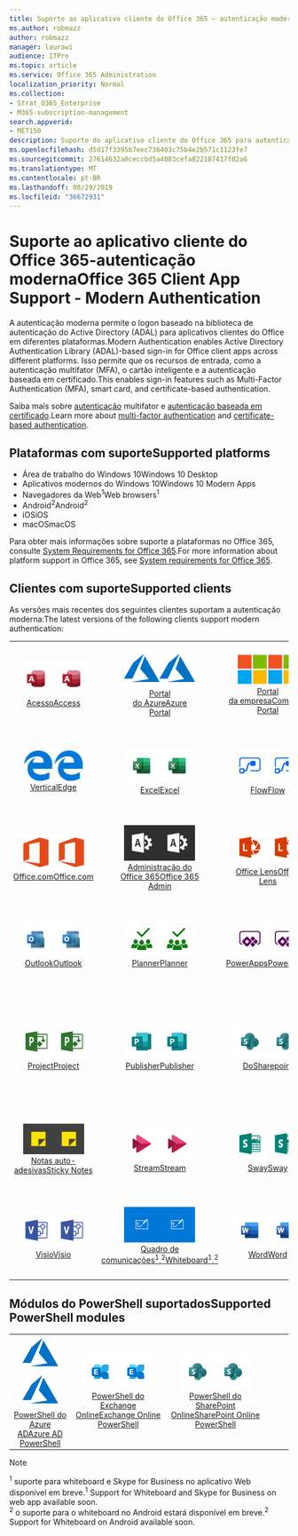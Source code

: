 ```yaml
---
title: Suporte ao aplicativo cliente do Office 365 — autenticação moderna
ms.author: robmazz
author: robmazz
manager: laurawi
audience: ITPro
ms.topic: article
ms.service: Office 365 Administration
localization_priority: Normal
ms.collection:
- Strat_O365_Enterprise
- M365-subscription-management
search.appverid:
- MET150
description: Suporte do aplicativo cliente do Office 365 para autenticação moderna.
ms.openlocfilehash: d5d17f3395b7eec736403c75b4e2b571c1123fe7
ms.sourcegitcommit: 27614632a0ceccbd5a4083cefa822187417f02a6
ms.translationtype: MT
ms.contentlocale: pt-BR
ms.lasthandoff: 08/29/2019
ms.locfileid: "36672931"
---
```

# <a name="office-365-client-app-support---modern-authentication"></a><span data-ttu-id="43efe-103">Suporte ao aplicativo cliente do Office 365-autenticação moderna</span><span class="sxs-lookup"><span data-stu-id="43efe-103">Office 365 Client App Support - Modern Authentication</span></span>

<span data-ttu-id="43efe-104">A autenticação moderna permite o logon baseado na biblioteca de autenticação do Active Directory (ADAL) para aplicativos clientes do Office em diferentes plataformas.</span><span class="sxs-lookup"><span data-stu-id="43efe-104">Modern Authentication enables Active Directory Authentication Library (ADAL)-based sign-in for Office client apps across different platforms.</span></span> <span data-ttu-id="43efe-105">Isso permite que os recursos de entrada, como a autenticação multifator (MFA), o cartão inteligente e a autenticação baseada em certificado.</span><span class="sxs-lookup"><span data-stu-id="43efe-105">This enables sign-in features such as Multi-Factor Authentication (MFA), smart card, and certificate-based authentication.</span></span>

<span data-ttu-id="43efe-106">Saiba mais sobre [autenticação](https://docs.microsoft.com/azure/active-directory/authentication/multi-factor-authentication) multifator e [autenticação baseada em certificado](https://docs.microsoft.com/azure/active-directory/active-directory-certificate-based-authentication-get-started).</span><span class="sxs-lookup"><span data-stu-id="43efe-106">Learn more about [multi-factor authentication](https://docs.microsoft.com/azure/active-directory/authentication/multi-factor-authentication) and [certificate-based authentication](https://docs.microsoft.com/azure/active-directory/active-directory-certificate-based-authentication-get-started).</span></span>

## <a name="supported-platforms"></a><span data-ttu-id="43efe-107">Plataformas com suporte</span><span class="sxs-lookup"><span data-stu-id="43efe-107">Supported platforms</span></span>

 - <span data-ttu-id="43efe-108">Área de trabalho do Windows 10</span><span class="sxs-lookup"><span data-stu-id="43efe-108">Windows 10 Desktop</span></span>
 - <span data-ttu-id="43efe-109">Aplicativos modernos do Windows 10</span><span class="sxs-lookup"><span data-stu-id="43efe-109">Windows 10 Modern Apps</span></span>
 - <span data-ttu-id="43efe-110">Navegadores da Web<sup>1</sup></span><span class="sxs-lookup"><span data-stu-id="43efe-110">Web browsers<sup>1</sup></span></span>
 - <span data-ttu-id="43efe-111">Android<sup>2</sup></span><span class="sxs-lookup"><span data-stu-id="43efe-111">Android<sup>2</sup></span></span>
 - <span data-ttu-id="43efe-112">iOS</span><span class="sxs-lookup"><span data-stu-id="43efe-112">iOS</span></span>
 - <span data-ttu-id="43efe-113">macOS</span><span class="sxs-lookup"><span data-stu-id="43efe-113">macOS</span></span>

<span data-ttu-id="43efe-114">Para obter mais informações sobre suporte a plataformas no Office 365, consulte [System Requirements for Office 365](https://products.office.com/office-system-requirements).</span><span class="sxs-lookup"><span data-stu-id="43efe-114">For more information about platform support in Office 365, see [System requirements for Office 365](https://products.office.com/office-system-requirements).</span></span>

## <a name="supported-clients"></a><span data-ttu-id="43efe-115">Clientes com suporte</span><span class="sxs-lookup"><span data-stu-id="43efe-115">Supported clients</span></span>

<span data-ttu-id="43efe-116">As versões mais recentes dos seguintes clientes suportam a autenticação moderna:</span><span class="sxs-lookup"><span data-stu-id="43efe-116">The latest versions of the following clients support modern authentication:</span></span>

| | | | | | |
|:---:|:---:|:---:|:---:|:---:|:---:|
| <span data-ttu-id="43efe-117">![Ícone do Access](media/o365-access-64x64.png)</span><span class="sxs-lookup"><span data-stu-id="43efe-117">![Access icon](media/o365-access-64x64.png)</span></span> <br> [<span data-ttu-id="43efe-118">Acesso</span><span class="sxs-lookup"><span data-stu-id="43efe-118">Access</span></span>](https://products.office.com/access) | <span data-ttu-id="43efe-119">![Ícone do Azure](media/o365-azure-64x64.png)</span><span class="sxs-lookup"><span data-stu-id="43efe-119">![Azure icon](media/o365-azure-64x64.png)</span></span> <br> [<span data-ttu-id="43efe-120">Portal <br> do Azure</span><span class="sxs-lookup"><span data-stu-id="43efe-120">Azure <br> Portal </span></span>](https://azure.microsoft.com/features/azure-portal/) | <span data-ttu-id="43efe-121">![Ícone do portal da empresa](media/o365-microsoft-64x64.png)</span><span class="sxs-lookup"><span data-stu-id="43efe-121">![Company portal icon](media/o365-microsoft-64x64.png)</span></span> <br> [<span data-ttu-id="43efe-122">Portal <br> da empresa</span><span class="sxs-lookup"><span data-stu-id="43efe-122">Company <br> Portal </span></span>](https://docs.microsoft.com/intune-user-help/sign-in-to-the-company-portal) | <span data-ttu-id="43efe-123">![Ícone do Delve](media/o365-delve-64x64.png)</span><span class="sxs-lookup"><span data-stu-id="43efe-123">![Delve icon](media/o365-delve-64x64.png)</span></span> <br> [<span data-ttu-id="43efe-124">Delve</span><span class="sxs-lookup"><span data-stu-id="43efe-124">Delve</span></span>](https://products.office.com/business/intelligent-search) | <span data-ttu-id="43efe-125">![Ícone do Dynamics 365](media/o365-dynamics365-64x64.png)</span><span class="sxs-lookup"><span data-stu-id="43efe-125">![Dynamics 365 icon](media/o365-dynamics365-64x64.png)</span></span> <br> [<span data-ttu-id="43efe-126">Dynamics 365</span><span class="sxs-lookup"><span data-stu-id="43efe-126">Dynamics 365</span></span>](https://dynamics.microsoft.com) 
| <span data-ttu-id="43efe-127">![Ícone de borda](media/o365-edge-64x64.png)</span><span class="sxs-lookup"><span data-stu-id="43efe-127">![Edge icon](media/o365-edge-64x64.png)</span></span> <br> [<span data-ttu-id="43efe-128">Vertical</span><span class="sxs-lookup"><span data-stu-id="43efe-128">Edge</span></span>](https://www.microsoft.com/windows/microsoft-edge) | <span data-ttu-id="43efe-129">![Ícone do Excel](media/o365-excel-64x64.png)</span><span class="sxs-lookup"><span data-stu-id="43efe-129">![Excel icon](media/o365-excel-64x64.png)</span></span> <br> [<span data-ttu-id="43efe-130">Excel</span><span class="sxs-lookup"><span data-stu-id="43efe-130">Excel</span></span>](https://products.office.com/excel) | <span data-ttu-id="43efe-131">![Ícone de fluxo](media/o365-flow-64x64.png)</span><span class="sxs-lookup"><span data-stu-id="43efe-131">![Flow icon](media/o365-flow-64x64.png)</span></span> <br> [<span data-ttu-id="43efe-132">Flow</span><span class="sxs-lookup"><span data-stu-id="43efe-132">Flow</span></span>](https://flow.microsoft.com) | <span data-ttu-id="43efe-133">![Ícone de formulários](media/o365-forms-64x64.png)</span><span class="sxs-lookup"><span data-stu-id="43efe-133">![Forms icon](media/o365-forms-64x64.png)</span></span> <br> [<span data-ttu-id="43efe-134">Forms</span><span class="sxs-lookup"><span data-stu-id="43efe-134">Forms</span></span>](https://flow.microsoft.com/connectors/shared_microsoftforms/microsoft-forms/) | <span data-ttu-id="43efe-135">![Ícone de Kaizala](media/o365-kaizala-64x64.png)</span><span class="sxs-lookup"><span data-stu-id="43efe-135">![Kaizala icon](media/o365-kaizala-64x64.png)</span></span> <br> [<span data-ttu-id="43efe-136">Kaizala</span><span class="sxs-lookup"><span data-stu-id="43efe-136">Kaizala</span></span>](https://products.office.com/en/business/microsoft-kaizala) 
| <span data-ttu-id="43efe-137">![Ícone de Office.com](media/o365-office-64x64.png)</span><span class="sxs-lookup"><span data-stu-id="43efe-137">![Office.com icon](media/o365-office-64x64.png)</span></span> <br> [<span data-ttu-id="43efe-138">Office.com</span><span class="sxs-lookup"><span data-stu-id="43efe-138">Office.com</span></span>](https://www.office.com/) | <span data-ttu-id="43efe-139">![Ícone de administração do Office 365](media/o365-o365admin-64x64.png)</span><span class="sxs-lookup"><span data-stu-id="43efe-139">![Office 365 Admin icon](media/o365-o365admin-64x64.png)</span></span> <br> [<span data-ttu-id="43efe-140">Administração do <br> Office 365</span><span class="sxs-lookup"><span data-stu-id="43efe-140">Office 365 <br> Admin</span></span>](https://products.office.com/business/manage-office-365-admin-app) | <span data-ttu-id="43efe-141">![Ícone de lente](media/o365-lens-64x64.png)</span><span class="sxs-lookup"><span data-stu-id="43efe-141">![Lens icon](media/o365-lens-64x64.png)</span></span> <br> [<span data-ttu-id="43efe-142">Office Lens</span><span class="sxs-lookup"><span data-stu-id="43efe-142">Office Lens</span></span>](https://www.microsoft.com/p/office-lens/9wzdncrfj3t8?activetab=pivot%3Aoverviewtab) | <span data-ttu-id="43efe-143">![Ícone do OneDrive for Business](media/o365-OneDrive-64x64.png)</span><span class="sxs-lookup"><span data-stu-id="43efe-143">![OneDrive for Business icon](media/o365-OneDrive-64x64.png)</span></span> <br> [<span data-ttu-id="43efe-144">OneDrive</span><span class="sxs-lookup"><span data-stu-id="43efe-144">OneDrive</span></span>](https://products.office.com/onedrive-for-business/online-cloud-storage) |  <span data-ttu-id="43efe-145">![Ícone do OneNote](media/o365-OneNote-64x64.png)</span><span class="sxs-lookup"><span data-stu-id="43efe-145">![OneNote icon](media/o365-OneNote-64x64.png)</span></span> <br> [<span data-ttu-id="43efe-146">OneNote</span><span class="sxs-lookup"><span data-stu-id="43efe-146">OneNote</span></span>](https://products.office.com/onenote) 
| <span data-ttu-id="43efe-147">![Ícone do Outlook](media/o365-outlook-64x64.png)</span><span class="sxs-lookup"><span data-stu-id="43efe-147">![Outlook icon](media/o365-outlook-64x64.png)</span></span> <br> [<span data-ttu-id="43efe-148">Outlook</span><span class="sxs-lookup"><span data-stu-id="43efe-148">Outlook</span></span>](https://products.office.com/outlook) | <span data-ttu-id="43efe-149">![Ícone do Planner](media/o365-planner-64x64.png)</span><span class="sxs-lookup"><span data-stu-id="43efe-149">![Planner icon](media/o365-planner-64x64.png)</span></span> <br> [<span data-ttu-id="43efe-150">Planner</span><span class="sxs-lookup"><span data-stu-id="43efe-150">Planner</span></span>](https://products.office.com/business/task-management-software) | <span data-ttu-id="43efe-151">![Ícone do PowerApps](media/o365-powerapps-64x64.png)</span><span class="sxs-lookup"><span data-stu-id="43efe-151">![PowerApps icon](media/o365-powerapps-64x64.png)</span></span> <br> [<span data-ttu-id="43efe-152">PowerApps</span><span class="sxs-lookup"><span data-stu-id="43efe-152">PowerApps </span></span>](https://powerapps.microsoft.com) | <span data-ttu-id="43efe-153">![Ícone do PowerBI](media/o365-powerbi-64x64.png)</span><span class="sxs-lookup"><span data-stu-id="43efe-153">![PowerBI icon](media/o365-powerbi-64x64.png)</span></span> <br> [<span data-ttu-id="43efe-154">Power BI</span><span class="sxs-lookup"><span data-stu-id="43efe-154">Power BI</span></span>](https://powerbi.microsoft.com)| <span data-ttu-id="43efe-155">![Ícone do PowerPoint](media/o365-powerpoint-64x64.png)</span><span class="sxs-lookup"><span data-stu-id="43efe-155">![PowerPoint icon](media/o365-powerpoint-64x64.png)</span></span> <br> [<span data-ttu-id="43efe-156">PowerPoint</span><span class="sxs-lookup"><span data-stu-id="43efe-156">PowerPoint</span></span>](https://products.office.com/powerpoint) 
| <span data-ttu-id="43efe-157">![Ícone de projeto](media/o365-project-64x64.png)</span><span class="sxs-lookup"><span data-stu-id="43efe-157">![Project icon](media/o365-project-64x64.png)</span></span> <br> [<span data-ttu-id="43efe-158">Project</span><span class="sxs-lookup"><span data-stu-id="43efe-158">Project</span></span>](https://products.office.com/project) | <span data-ttu-id="43efe-159">![Ícone do Publisher](media/o365-publisher-64x64.png)</span><span class="sxs-lookup"><span data-stu-id="43efe-159">![Publisher icon](media/o365-publisher-64x64.png)</span></span> <br> [<span data-ttu-id="43efe-160">Publisher</span><span class="sxs-lookup"><span data-stu-id="43efe-160">Publisher</span></span>](https://products.office.com/publisher) | <span data-ttu-id="43efe-161">![Ícone do SharePoint](media/o365-sharepoint-64x64.png)</span><span class="sxs-lookup"><span data-stu-id="43efe-161">![SharePoint icon](media/o365-sharepoint-64x64.png)</span></span> <br> [<span data-ttu-id="43efe-162">Do</span><span class="sxs-lookup"><span data-stu-id="43efe-162">Sharepoint</span></span>](https://products.office.com/sharepoint) | <span data-ttu-id="43efe-163">![Ícone do Skype for Business](media/o365-skypeforbusiness-64x64.png)</span><span class="sxs-lookup"><span data-stu-id="43efe-163">![Skype for Business icon](media/o365-skypeforbusiness-64x64.png)</span></span> <br> [<span data-ttu-id="43efe-164">Skype for <br> Business<sup>1</sup></span><span class="sxs-lookup"><span data-stu-id="43efe-164">Skype for <br> Business<sup>1</sup></span></span>](https://www.skype.com/business/) | <span data-ttu-id="43efe-165">![Ícone de StaffHub](media/o365-staffhub-64x64.png)</span><span class="sxs-lookup"><span data-stu-id="43efe-165">![StaffHub icon](media/o365-staffhub-64x64.png)</span></span> <br> [<span data-ttu-id="43efe-166">StaffHub</span><span class="sxs-lookup"><span data-stu-id="43efe-166">StaffHub</span></span>](https://products.office.com/microsoft-staffhub/staff-scheduling-software)
| <span data-ttu-id="43efe-167">![Ícone de notas auto-adesivas](media/o365-stickynotes-64x64.png)</span><span class="sxs-lookup"><span data-stu-id="43efe-167">![Sticky Notes icon](media/o365-stickynotes-64x64.png)</span></span> <br> [<span data-ttu-id="43efe-168">Notas auto-adesivas</span><span class="sxs-lookup"><span data-stu-id="43efe-168">Sticky Notes</span></span>](https://www.microsoft.com/p/microsoft-sticky-notes/9nblggh4qghw) | <span data-ttu-id="43efe-169">![Ícone de fluxo](media/o365-stream-64x64.png)</span><span class="sxs-lookup"><span data-stu-id="43efe-169">![Stream icon](media/o365-stream-64x64.png)</span></span> <br> [<span data-ttu-id="43efe-170">Stream</span><span class="sxs-lookup"><span data-stu-id="43efe-170">Stream</span></span>](https://stream.microsoft.com) | <span data-ttu-id="43efe-171">![Ícone de Sway](media/o365-sway-64x64.png)</span><span class="sxs-lookup"><span data-stu-id="43efe-171">![Sway icon](media/o365-sway-64x64.png)</span></span> <br> [<span data-ttu-id="43efe-172">Sway</span><span class="sxs-lookup"><span data-stu-id="43efe-172">Sway</span></span>](https://sway.com) | <span data-ttu-id="43efe-173">![Ícone do teams](media/o365-teams-64x64.png)</span><span class="sxs-lookup"><span data-stu-id="43efe-173">![Teams icon](media/o365-teams-64x64.png)</span></span> <br> [<span data-ttu-id="43efe-174">Teams</span><span class="sxs-lookup"><span data-stu-id="43efe-174">Teams</span></span>](https://products.office.com/microsoft-teams/group-chat-software) | <span data-ttu-id="43efe-175">![Ícone de tarefas pendentes](media/o365-todo-64x64.png)</span><span class="sxs-lookup"><span data-stu-id="43efe-175">![To-Do icon](media/o365-todo-64x64.png)</span></span> <br> [<span data-ttu-id="43efe-176">Tarefa pendente</span><span class="sxs-lookup"><span data-stu-id="43efe-176">To-Do</span></span>](https://todo.microsoft.com) 
| <span data-ttu-id="43efe-177">![Ícone do Visio](media/o365-visio-64x64.png)</span><span class="sxs-lookup"><span data-stu-id="43efe-177">![Visio icon](media/o365-visio-64x64.png)</span></span> <br> [<span data-ttu-id="43efe-178">Visio</span><span class="sxs-lookup"><span data-stu-id="43efe-178">Visio</span></span>](https://products.office.com/visio/flowchart-software) | <span data-ttu-id="43efe-179">![Ícone de quadro de comunicações](media/o365-whiteboard-64x64.png)</span><span class="sxs-lookup"><span data-stu-id="43efe-179">![Whiteboard icon](media/o365-whiteboard-64x64.png)</span></span> <br> [<span data-ttu-id="43efe-180">Quadro de comunicações<sup>1</sup>,<sup>2</sup></span><span class="sxs-lookup"><span data-stu-id="43efe-180">Whiteboard<sup>1</sup>,<sup>2</sup></span></span>](https://whiteboard.microsoft.com/) | <span data-ttu-id="43efe-181">![Ícone do Word](media/o365-word-64x64.png)</span><span class="sxs-lookup"><span data-stu-id="43efe-181">![Word icon](media/o365-word-64x64.png)</span></span> <br> [<span data-ttu-id="43efe-182">Word</span><span class="sxs-lookup"><span data-stu-id="43efe-182">Word</span></span>](https://products.office.com/word) | <span data-ttu-id="43efe-183">![Ícone do Yammer](media/o365-yammer-64x64.png)</span><span class="sxs-lookup"><span data-stu-id="43efe-183">![Yammer icon](media/o365-yammer-64x64.png)</span></span> <br> [<span data-ttu-id="43efe-184">Yammer</span><span class="sxs-lookup"><span data-stu-id="43efe-184">Yammer</span></span>](https://products.office.com/yammer/yammer-overview) | <span data-ttu-id="43efe-185">![Ícone do Yammer](media/o365-yammer-64x64.png)</span><span class="sxs-lookup"><span data-stu-id="43efe-185">![Yammer icon](media/o365-yammer-64x64.png)</span></span> <br> [<span data-ttu-id="43efe-186">Notificador do Yammer <br></span><span class="sxs-lookup"><span data-stu-id="43efe-186">Yammer <br> Notifier</span></span>](https://products.office.com/yammer/yammer-overview) |  |

## <a name="supported-powershell-modules"></a><span data-ttu-id="43efe-187">Módulos do PowerShell suportados</span><span class="sxs-lookup"><span data-stu-id="43efe-187">Supported PowerShell modules</span></span>

| | | | | | |
|:---:|:---:|:---:|:---:|:---:|:---:|
| <span data-ttu-id="43efe-188">![Ícone do Azure](media/o365-azure-64x64.png)</span><span class="sxs-lookup"><span data-stu-id="43efe-188">![Azure icon](media/o365-azure-64x64.png)</span></span> <br> [<span data-ttu-id="43efe-189">PowerShell do <br> Azure AD</span><span class="sxs-lookup"><span data-stu-id="43efe-189">Azure AD <br> PowerShell</span></span>](https://docs.microsoft.com/powershell/azure/active-directory/overview?view=azureadps-2.0) | <span data-ttu-id="43efe-190">![Ícone do Exchange](media/o365-exchange-64x64.png)</span><span class="sxs-lookup"><span data-stu-id="43efe-190">![Exchange icon](media/o365-exchange-64x64.png)</span></span> <br> [<span data-ttu-id="43efe-191">PowerShell do <br> Exchange Online</span><span class="sxs-lookup"><span data-stu-id="43efe-191">Exchange Online <br> PowerShell</span></span>](https://docs.microsoft.com/powershell/exchange/exchange-online/exchange-online-powershell?view=exchange-ps) | <span data-ttu-id="43efe-192">![Ícone do SharePoint](media/o365-sharepoint-64x64.png)</span><span class="sxs-lookup"><span data-stu-id="43efe-192">![SharePoint icon](media/o365-sharepoint-64x64.png)</span></span> <br> [<span data-ttu-id="43efe-193">PowerShell do <br> SharePoint Online</span><span class="sxs-lookup"><span data-stu-id="43efe-193">SharePoint Online <br> PowerShell</span></span>](https://docs.microsoft.com/sharepoint/manage-team-and-communication-sites-in-powershell)

> [!NOTE]
> <span data-ttu-id="43efe-194"><sup>1</sup> suporte para whiteboard e Skype for Business no aplicativo Web disponível em breve.</span><span class="sxs-lookup"><span data-stu-id="43efe-194"><sup>1</sup> Support for Whiteboard and Skype for Business on web app available soon.</span></span> <br>
> <span data-ttu-id="43efe-195"><sup>2</sup> o suporte para o whiteboard no Android estará disponível em breve.</span><span class="sxs-lookup"><span data-stu-id="43efe-195"><sup>2</sup> Support for Whiteboard on Android available soon.</span></span>